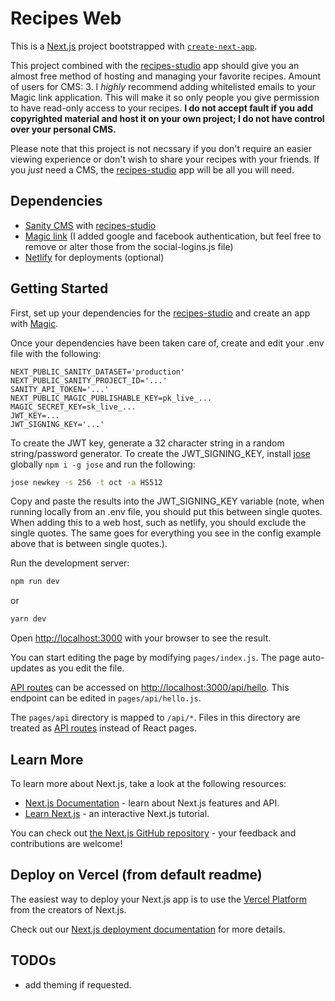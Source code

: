 # Recipes Web

This is a [Next.js](https://nextjs.org/) project bootstrapped with [`create-next-app`](https://github.com/vercel/next.js/tree/canary/packages/create-next-app).

This project combined with the [recipes-studio](https://github.com/ajax2012/recipes-studio) app should give you an almost free method of hosting and managing your favorite recipes. Amount of users for CMS: 3. I _highly_ recommend adding whitelisted emails to your Magic link application. This will make it so only people you give permission to have read-only access to your recipes. **I do not accept fault if you add copyrighted material and host it on your own project; I do not have control over your personal CMS.**

Please note that this project is not necssary if you don't require an easier viewing experience or don't wish to share your recipes with your friends. If you _just_ need a CMS, the [recipes-studio](https://github.com/ajax2012/recipes-studio) app will be all you will need.

## Dependencies

- [Sanity CMS](https://sanity.io) with [recipes-studio](https://github.com/ajax2012/recipes-studio)
- [Magic link](https://magic.link) (I added google and facebook authentication, but feel free to remove or alter those from the social-logins.js file)
- [Netlify](https://netlify.com) for deployments (optional)

## Getting Started

First, set up your dependencies for the [recipes-studio](https://github.com/ajax2012/recipes-studio) and create an app with [Magic](https://magic.link).

Once your dependencies have been taken care of, create and edit your .env file with the following:

```env
NEXT_PUBLIC_SANITY_DATASET='production'
NEXT_PUBLIC_SANITY_PROJECT_ID='...'
SANITY_API_TOKEN='...'
NEXT_PUBLIC_MAGIC_PUBLISHABLE_KEY=pk_live_...
MAGIC_SECRET_KEY=sk_live_...
JWT_KEY=...
JWT_SIGNING_KEY='...'
```

To create the JWT key, generate a 32 character string in a random string/password generator. To create the JWT_SIGNING_KEY, install [jose](https://www.npmjs.com/package/jose) globally `npm i -g jose` and run the following:

```bash
jose newkey -s 256 -t oct -a HS512
```

Copy and paste the results into the JWT_SIGNING_KEY variable (note, when running locally from an .env file, you should put this between single quotes. When adding this to a web host, such as netlify, you should exclude the single quotes. The same goes for everything you see in the config example above that is between single quotes.).

Run the development server:

```bash
npm run dev
```

or

```bash
yarn dev
```

Open [http://localhost:3000](http://localhost:3000) with your browser to see the result.

You can start editing the page by modifying `pages/index.js`. The page auto-updates as you edit the file.

[API routes](https://nextjs.org/docs/api-routes/introduction) can be accessed on [http://localhost:3000/api/hello](http://localhost:3000/api/hello). This endpoint can be edited in `pages/api/hello.js`.

The `pages/api` directory is mapped to `/api/*`. Files in this directory are treated as [API routes](https://nextjs.org/docs/api-routes/introduction) instead of React pages.

## Learn More

To learn more about Next.js, take a look at the following resources:

- [Next.js Documentation](https://nextjs.org/docs) - learn about Next.js features and API.
- [Learn Next.js](https://nextjs.org/learn) - an interactive Next.js tutorial.

You can check out [the Next.js GitHub repository](https://github.com/vercel/next.js/) - your feedback and contributions are welcome!

## Deploy on Vercel (from default readme)

The easiest way to deploy your Next.js app is to use the [Vercel Platform](https://vercel.com/new?utm_medium=default-template&filter=next.js&utm_source=create-next-app&utm_campaign=create-next-app-readme) from the creators of Next.js.

Check out our [Next.js deployment documentation](https://nextjs.org/docs/deployment) for more details.

## TODOs

- add theming if requested.
